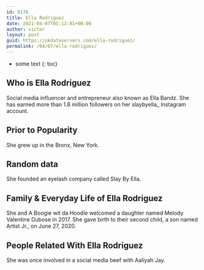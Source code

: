 ```yaml
---
id: 8176
title: Ella Rodriguez
date: 2021-04-07T05:13:01+00:00
author: victor
layout: post
guid: https://ukdataservers.com/ella-rodriguez/
permalink: /04/07/ella-rodriguez/
---
```


* some text
{: toc}


## Who is Ella Rodriguez



Social media influencer and entrepreneur also known as Ella Bandz. She has earned more than 1.8 million followers on her slaybyella_ Instagram account.

                
                
                
## Prior to Popularity



She grew up in the Bronx, New York. 

                
                
                
## Random data



She founded an eyelash company called Slay By Ella. 

                
                
                
## Family & Everyday Life of Ella Rodriguez



She and A Boogie wit da Hoodie welcomed a daughter named Melody Valentine Dubose in 2017. She gave birth to their second child, a son named Artist Jr., on June 27, 2020.

                
                
                
## People Related With Ella Rodriguez



She was once involved in a social media beef with Aaliyah Jay. 

                
              
            
          
          
          
